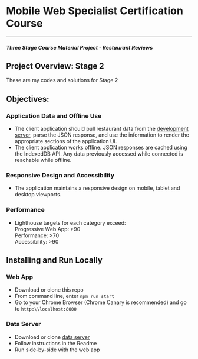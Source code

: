 # Mobile Web Specialist Certification Course
---
#### _Three Stage Course Material Project - Restaurant Reviews_

## Project Overview: Stage 2

These are my codes and solutions for Stage 2


## Objectives:
### Application Data and Offline Use
- The client application should pull restaurant data from the <a href="https://github.com/jimmymercado/mws-restaurant-stage-2-data" target="_blank">development server</a>, parse the JSON response, and use the information to render the appropriate sections of the application UI.
- The client application works offline. JSON responses are cached using the IndexedDB API. Any data previously accessed while connected is reachable while offline.

### Responsive Design and Accessibility
- The application maintains a responsive design on mobile, tablet and desktop viewports.

### Performance
- Lighthouse targets for each category exceed:  
   Progressive Web App: >90  
   Performance: >70  
   Accessibility: >90  

## Installing and Run Locally
### Web App
- Download or clone this repo
- From command line, enter `npm run start`
- Go to your Chrome Browser (Chrome Canary is recommended) and go to `http:\\localhost:8000`

### Data Server
- Download or clone <a href="https://github.com/jimmymercado/mws-restaurant-stage-2-data" target="_blank">data server</a> 
- Follow instructions in the Readme
- Run side-by-side with the web app